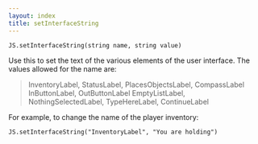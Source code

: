 ```yaml
---
layout: index
title: setInterfaceString
---
```


    JS.setInterfaceString(string name, string value)

Use this to set the text of the various elements of the user interface. The values allowed for the name are:

> InventoryLabel, StatusLabel, PlacesObjectsLabel, CompassLabel
> InButtonLabel, OutButtonLabel
> EmptyListLabel, NothingSelectedLabel, TypeHereLabel, ContinueLabel

For example, to change the name of the player inventory:

```
JS.setInterfaceString("InventoryLabel", "You are holding")
```

